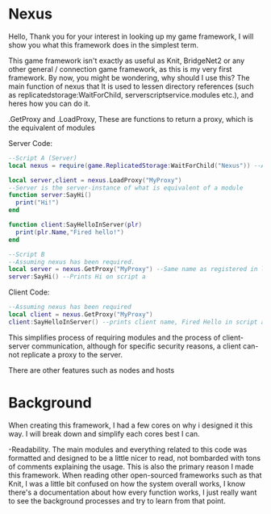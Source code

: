 # Nexus

Hello, Thank you for your interest in looking up my game framework, I will show you what this framework does in the simplest term.

This game framework isn't exactly as useful as Knit, BridgeNet2 or any other general / connection game framework, as this is my very first framework. By now, you might be wondering, why should I use this? The main function of nexus that It is used to lessen directory references (such as replicatedstorage:WaitForChild, serverscriptservice.modules etc.), and heres how you can do it.

.GetProxy and .LoadProxy, These are functions to return a proxy, which is the equivalent of modules

Server Code:
```lua
--Script A (Server)
local nexus = require(game.ReplicatedStorage:WaitForChild("Nexus")) --Assuming it was placed there

local server,client = nexus.LoadProxy("MyProxy")
--Server is the server-instance of what is equivalent of a module
function server:SayHi()
  print("Hi!")
end

function client:SayHelloInServer(plr)
  print(plr.Name,"Fired hello!")
end

--Script B
--Assuming nexus has been required.
local server = nexus.GetProxy("MyProxy") --Same name as registered in loadproxy
server:SayHi() --Prints Hi on script a
```

Client Code:
```lua
--Assuming nexus has been required
local client = nexus.GetProxy("MyProxy")
client:SayHelloInServer() --prints client name, Fired Hello in script a.
```

This simplifies process of requiring modules and the process of client-server communication, although for specific security reasons, a client can-not replicate a proxy to the server.

There are other features such as nodes and hosts

# Background
When creating this framework, I had a few cores on why i designed it this way. I will break down and simplify each cores best I can.

-Readability.
The main modules and everything related to this code was formatted and designed to be a little nicer to read, not bombarded with tons of comments explaining the usage. This is also the primary reason I made this framework. When reading other open-sourced frameworks such as that Knit, I was a little bit confused on how the system overall works, I know there's a documentation about how every function works, I just really want to see the background processes and try to learn from that point.
